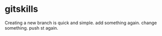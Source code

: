 # gitskills
Creating a new branch is quick and simple.
add something again.
change something.
push st again.
